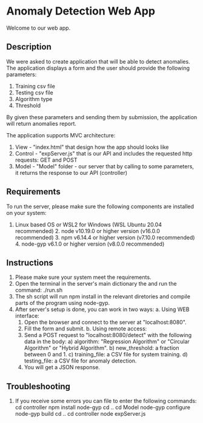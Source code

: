 # Anomaly Detection Web App

Welcome to our web app.

## Description

We were asked to create application that will be able to detect anomalies.
The application displays a form and the user should provide the following parameters:

1. Training csv file
2. Testing csv file
3. Algorithm type
4. Threshold

By given these parameters and sending them by submission, the application will return anomalies report.

The application supports MVC architecture:

1. View - "index.html" that design how the app should looks like
2. Control - "expServer.js" that is our API and includes the requested http requests: GET and POST
3. Model - "Model" folder - our server that by calling to some parameters, it returns the response to our API (controller)

## Requirements
To run the server, please make sure the following components are installed on your system:
   1. Linux based OS or WSL2 for Windows (WSL Ubuntu 20.04 recommended)
 	2. node v10.19.0 or higher version (v16.0.0 recommended)
 	3. npm v6.14.4 or higher version (v7.10.0 recommended)
 	4. node-gyp v6.1.0 or higher version (v8.0.0 recommended)

## Instructions

1. Please make sure your system meet the requirements.
2. Open the terminal in the server's main dictionary the and run the command: ./run.sh
3. The sh script will run npm install in the relevant diretories and compile parts of the program using node-gyp.
4. After server's setup is done, you can work in two ways:
   a. Using WEB interface:
      1) Open the browser and connect to the server at "localhost:8080".
      2) Fill the form and submit.
   b. Using remote access:
      1) Send a POST request to "localhost:8080/detect" with the following data in the body:
         a) algorithm: "Regression Algorithm" or "Circular Algorithm" or "Hybrid Algorithm".
         b) new_threshold: a fraction between 0 and 1.
         c) training_file: a CSV file for system training.
         d) testing_file: a CSV file for anomaly detection.
      2) You will get a JSON response.

## Troubleshooting

1. If you receive some errors you can file to enter the following commands:
   cd controller
   npm install node-gyp
   cd ..
   cd Model
   node-gyp configure
   node-gyp build
   cd ..
   cd controller
   node expServer.js
